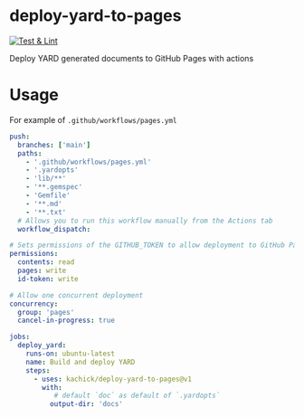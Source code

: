 # deploy-yard-to-pages

[![Test & Lint](https://github.com/kachick/deploy-yard-to-pages/actions/workflows/ci.yml/badge.svg?branch=main)](https://github.com/kachick/deploy-yard-to-pages/actions/workflows/ci.yml?query=branch%3Amain++)

Deploy YARD generated documents to GitHub Pages with actions

# Usage

For example of `.github/workflows/pages.yml`

```yaml
push:
  branches: ['main']
  paths:
    - '.github/workflows/pages.yml'
    - '.yardopts'
    - 'lib/**'
    - '**.gemspec'
    - 'Gemfile'
    - '**.md'
    - '**.txt'
  # Allows you to run this workflow manually from the Actions tab
  workflow_dispatch:

# Sets permissions of the GITHUB_TOKEN to allow deployment to GitHub Pages
permissions:
  contents: read
  pages: write
  id-token: write

# Allow one concurrent deployment
concurrency:
  group: 'pages'
  cancel-in-progress: true

jobs:
  deploy_yard:
    runs-on: ubuntu-latest
    name: Build and deploy YARD
    steps:
      - uses: kachick/deploy-yard-to-pages@v1
        with:
           # default `doc` as default of `.yardopts`
          output-dir: 'docs'
```
